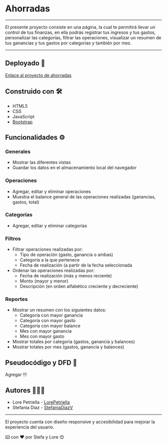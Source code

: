 # Ahorradas
---
El presente proyecto consiste en una página, la cual te permitirá llevar un control de tus finanzas, en ella podrás registrar tus ingresos y tus gastos, personalizar las categorías, filtrar las operaciones, visualizar un resumen de tus ganancias y tus gastos por categorías y también por mes.

---

## Deployado 🚀
[Enlace al proyecto de ahorradas ](https://github.com/StefaniaDiazV/proyecto-ahorradas)

## Construido con 🛠️
-	HTML5
- CSS
- JavaScript
- [Bootstrap](https://getbootstrap.com/)

## Funcionalidades ⚙️

### Generales 
- Mostrar las diferentes vistas
- Guardar los datos en el almacenamiento local del navegador

### Operaciones 
- Agregar, editar y eliminar operaciones
- Muestra el balance general de las operaciones realizadas (ganancias, gastos, total)

### Categorías 
- Agregar, editar y eliminar categorías 

### Filtros
- Filtrar operaciones realizadas por: 
  - Tipo de operación (gasto, ganancia o ambas)
  - Categoría a la que pertenece
  - Fecha de realización (a partir de la fecha seleccionada
- Ordenar las operaciones realizadas por:
  - Fecha de realización (más y menos reciente)
  - Monto (mayor y menor)
  - Descripción (en orden alfabético creciente y decreciente)
  
### Reportes
- Mostrar un resumen con los siguientes datos:
  - Categoría con mayor ganancia
  - Categoría con mayor gasto
  - Categoría con mayor balance
  - Mes con mayor ganancia
  - Mes con mayor gasto
- Mostrar totales por categoría (gastos, ganancia y balances)
- Mostrar totales por mes (gastos, ganancia y balances)

## Pseudocódigo y DFD 📌
Agregar !!!

## Autores 👩🏽‍💻
- Lore Petriella - [LorePetriella](https://github.com/LorePetriella)
- Stefania Diaz - [StefaniaDiazV](https://github.com/StefaniaDiazV)

--- 
El proyecto cuenta con diseño responsive y accesibilidad para mejorar la experiencia del usuario.

⌨️ con ❤️ por Stefa y Lore 😊

